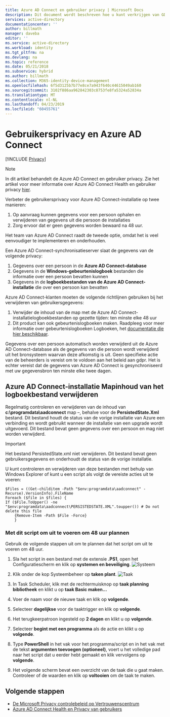```yaml
---
title: Azure AD Connect en gebruiker privacy | Microsoft Docs
description: Dit document wordt beschreven hoe u kunt verkrijgen van GDPR in overeenstemming is met Azure AD Connect.
services: active-directory
documentationcenter: ''
author: billmath
manager: daveba
editor: ''
ms.service: active-directory
ms.workload: identity
ms.tgt_pltfrm: na
ms.devlang: na
ms.topic: reference
ms.date: 05/21/2018
ms.subservice: hybrid
ms.author: billmath
ms.collection: M365-identity-device-management
ms.openlocfilehash: 6f5d3125b7b77e8ce7a943f640c44615049ab160
ms.sourcegitcommit: 3102f886aa962842303c8753fe8fa5324a52834a
ms.translationtype: MT
ms.contentlocale: nl-NL
ms.lasthandoff: 04/23/2019
ms.locfileid: "60455761"
---
```

# <a name="user-privacy-and-azure-ad-connect"></a>Gebruikersprivacy en Azure AD Connect 

[!INCLUDE [Privacy](../../../includes/gdpr-intro-sentence.md)]

>[!NOTE] 
>In dit artikel behandelt de Azure AD Connect en gebruiker privacy.  Zie het artikel voor meer informatie over Azure AD Connect Health en gebruiker privacy [hier](reference-connect-health-user-privacy.md).

Verbeter de gebruikersprivacy voor Azure AD Connect-installatie op twee manieren:

1.  Op aanvraag kunnen gegevens voor een persoon ophalen en verwijderen van gegevens uit die persoon de installaties
2.  Zorg ervoor dat er geen gegevens worden bewaard na 48 uur.

Het team van Azure AD Connect raadt de tweede optie, omdat het is veel eenvoudiger te implementeren en onderhouden.

Een Azure AD Connect-synchronisatieserver slaat de gegevens van de volgende privacy:
1.  Gegevens over een persoon in de **Azure AD Connect-database**
2.  Gegevens in de **Windows-gebeurtenislogboek** bestanden die informatie over een persoon bevatten kunnen
3.  Gegevens in de **logboekbestanden van de Azure AD Connect-installatie** die over een persoon kan bevatten

Azure AD Connect-klanten moeten de volgende richtlijnen gebruiken bij het verwijderen van gebruikersgegevens:
1.  Verwijder de inhoud van de map met de Azure AD Connect-installatielogboekbestanden op gezette tijden: ten minste elke 48 uur
2.  Dit product kan ook gebeurtenislogboeken maken.  Raadpleeg voor meer informatie over gebeurtenislogboeken Logboeken, het [documentatie die hier beschikbaar](https://msdn.microsoft.com/library/windows/desktop/aa385780.aspx).

Gegevens over een persoon automatisch worden verwijderd uit de Azure AD Connect-database als de gegevens van die persoon wordt verwijderd uit het bronsysteem waarvan deze afkomstig is uit. Geen specifieke actie van de beheerders is vereist om te voldoen aan het beleid aan gdpr.  Het is echter vereist dat de gegevens van Azure AD Connect is gesynchroniseerd met uw gegevensbron ten minste elke twee dagen.

## <a name="delete-the-azure-ad-connect-installation-log-file-folder-contents"></a>Azure AD Connect-installatie Mapinhoud van het logboekbestand verwijderen
Regelmatig controleren en verwijderen van de inhoud van **c:\programdata\aadconnect** map –, behalve voor de **PersistedState.Xml** bestand. Dit bestand houdt de status van de vorige installatie van Azure een verbinding en wordt gebruikt wanneer de installatie van een upgrade wordt uitgevoerd. Dit bestand bevat geen gegevens over een persoon en mag niet worden verwijderd.

>[!IMPORTANT]
>Het bestand PersistedState.xml niet verwijderen.  Dit bestand bevat geen gebruikersgegevens en onderhoudt de status van de vorige installatie.

U kunt controleren en verwijderen van deze bestanden met behulp van Windows Explorer of kunt u een script als volgt de vereiste acties uit te voeren:


```
$Files = ((Get-childitem -Path "$env:programdata\aadconnect" -Recurse).VersionInfo).FileName
Foreach ($file in $files) {
If ($File.ToUpper() -ne "$env:programdata\aadconnect\PERSISTEDSTATE.XML".toupper()) # Do not delete this file
    {Remove-Item -Path $File -Force}
    } 
```

### <a name="schedule-this-script-to-run-every-48-hours"></a>Met dit script om uit te voeren om 48 uur plannen
Gebruik de volgende stappen uit om te plannen dat het script om uit te voeren om 48 uur.

1.  Sla het script in een bestand met de extensie  **&#46;PS1**, open het Configuratiescherm en klik op **systemen en beveiliging**.
    ![Systeem](./media/reference-connect-user-privacy/gdpr2.png)

2.  Klik onder de kop Systeembeheer op **taken plant**.
    ![Taak](./media/reference-connect-user-privacy/gdpr3.png)
3.  In Task Scheduler, klik met de rechtermuisknop op **taak planning bibliotheek** en klikt u op **taak Basic maken...**
4.  Voer de naam voor de nieuwe taak en klik op **volgende**.
5.  Selecteer **dagelijkse** voor de taaktrigger en klik op **volgende**.
6.  Het terugkeerpatroon ingesteld op **2 dagen** en klikt u op **volgende**.
7.  Selecteer **begint met een programma** als de actie en klikt u op **volgende**.
8.  Type **PowerShell** in het vak voor het programma/script en in het vak met de tekst **argumenten toevoegen (optioneel)**, voert u het volledige pad naar het script dat u eerder hebt gemaakt en klik vervolgens op **volgende**.
9.  Het volgende scherm bevat een overzicht van de taak die u gaat maken. Controleer of de waarden en klik op **voltooien** om de taak te maken.



## <a name="next-steps"></a>Volgende stappen
* [De Microsoft Privacy controlebeleid op Vertrouwenscentrum](https://www.microsoft.com/trustcenter)
* [Azure AD Connect Health en Privacy van gebruikers](reference-connect-health-user-privacy.md)
